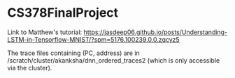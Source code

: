 # CS378FinalProject

Link to Matthew's tutorial: https://jasdeep06.github.io/posts/Understanding-LSTM-in-Tensorflow-MNIST/?spm=5176.100239.0.0.zqcyz5

The trace files containing (PC, address) are in /scratch/cluster/akanksha/dnn_ordered_traces2 (which is only accessible via the cluster).